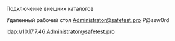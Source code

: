 Подключение внешних каталогов 

Удаленный рабочий стол 
Administrator@safetest.pro
P@ssw0rd

ldap://10.17.7.46
Administrator@safetest.pro